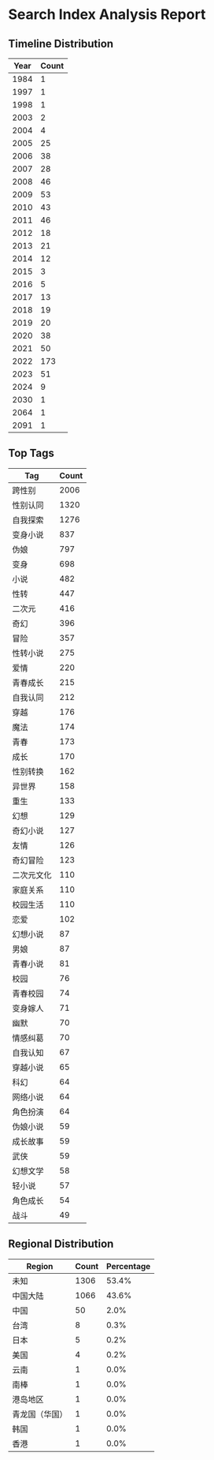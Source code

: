 # Search Index Analysis Report

## Timeline Distribution

| Year | Count |
|------|-------|
| 1984 | 1 |
| 1997 | 1 |
| 1998 | 1 |
| 2003 | 2 |
| 2004 | 4 |
| 2005 | 25 |
| 2006 | 38 |
| 2007 | 28 |
| 2008 | 46 |
| 2009 | 53 |
| 2010 | 43 |
| 2011 | 46 |
| 2012 | 18 |
| 2013 | 21 |
| 2014 | 12 |
| 2015 | 3 |
| 2016 | 5 |
| 2017 | 13 |
| 2018 | 19 |
| 2019 | 20 |
| 2020 | 38 |
| 2021 | 50 |
| 2022 | 173 |
| 2023 | 51 |
| 2024 | 9 |
| 2030 | 1 |
| 2064 | 1 |
| 2091 | 1 |

## Top Tags

| Tag | Count |
|-----|-------|
| 跨性别 | 2006 |
| 性别认同 | 1320 |
| 自我探索 | 1276 |
| 变身小说 | 837 |
| 伪娘 | 797 |
| 变身 | 698 |
| 小说 | 482 |
| 性转 | 447 |
| 二次元 | 416 |
| 奇幻 | 396 |
| 冒险 | 357 |
| 性转小说 | 275 |
| 爱情 | 220 |
| 青春成长 | 215 |
| 自我认同 | 212 |
| 穿越 | 176 |
| 魔法 | 174 |
| 青春 | 173 |
| 成长 | 170 |
| 性别转换 | 162 |
| 异世界 | 158 |
| 重生 | 133 |
| 幻想 | 129 |
| 奇幻小说 | 127 |
| 友情 | 126 |
| 奇幻冒险 | 123 |
| 二次元文化 | 110 |
| 家庭关系 | 110 |
| 校园生活 | 110 |
| 恋爱 | 102 |
| 幻想小说 | 87 |
| 男娘 | 87 |
| 青春小说 | 81 |
| 校园 | 76 |
| 青春校园 | 74 |
| 变身嫁人 | 71 |
| 幽默 | 70 |
| 情感纠葛 | 70 |
| 自我认知 | 67 |
| 穿越小说 | 65 |
| 科幻 | 64 |
| 网络小说 | 64 |
| 角色扮演 | 64 |
| 伪娘小说 | 59 |
| 成长故事 | 59 |
| 武侠 | 59 |
| 幻想文学 | 58 |
| 轻小说 | 57 |
| 角色成长 | 54 |
| 战斗 | 49 |

## Regional Distribution

| Region | Count | Percentage |
|--------|-------|------------|
| 未知 | 1306 | 53.4% |
| 中国大陆 | 1066 | 43.6% |
| 中国 | 50 | 2.0% |
| 台湾 | 8 | 0.3% |
| 日本 | 5 | 0.2% |
| 美国 | 4 | 0.2% |
| 云南 | 1 | 0.0% |
| 南棒 | 1 | 0.0% |
| 港岛地区 | 1 | 0.0% |
| 青龙国（华国） | 1 | 0.0% |
| 韩国 | 1 | 0.0% |
| 香港 | 1 | 0.0% |